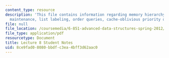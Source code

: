 ```yaml
---
content_type: resource
description: 'This file contains information regarding memory hierarchy: ordered-file
  maintenance, list labeling, order queries, cache-oblivious priority queues.'
file: null
file_location: /coursemedia/6-851-advanced-data-structures-spring-2012/8ce9fad08080bbdfc3ea4bff3d62aac0_MIT6_851S12_L8.pdf
file_type: application/pdf
resourcetype: Document
title: Lecture 8 Student Notes
uid: 8ce9fad0-8080-bbdf-c3ea-4bff3d62aac0
---
```

